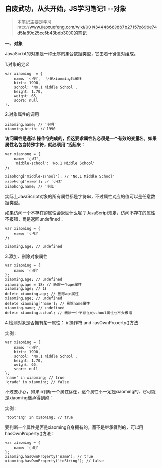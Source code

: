 自废武功，从头开始，JS学习笔记1 --对象
--
> 本笔记主要是学习http://www.liaoxuefeng.com/wiki/001434446689867b27157e896e74d51a89c25cc8b43bdb3000的笔记

**一、对象**

JavaScript的对象是一种无序的集合数据类型，它由若干键值对组成。

1.对象的定义

	var xiaoming  = {
	    name: '小明',  //是xiaoming的属性
	    birth: 1990,
	    school: 'No.1 Middle School',
	    height: 1.70,
	    weight: 65,
	    score: null
	};

2.对象属性的调用
	
	xiaoming.name; // '小明'
	xiaoming.birth; // 1990

**访问属性是通过.操作符完成的，但这要求属性名必须是一个有效的变量名。如果属性名包含特殊字符，就必须用''括起来：**

	var xiaohong = {
	    name: '小红',
	    'middle-school': 'No.1 Middle School'
	};
	
	xiaohong['middle-school']; // 'No.1 Middle School'
	xiaohong['name']; // '小红'
	xiaohong.name; // '小红'




实际上JavaScript对象的所有属性都是字符串，不过属性对应的值可以是任意数据类型。

如果访问一个不存在的属性会返回什么呢？JavaScript规定，访问不存在的属性不报错，而是返回undefined：

	var xiaoming = {
	    name: '小明'
	};

	xiaoming.age; // undefined

3.添加、删除对象属性

	var xiaoming = {
	    name: '小明'
	};
	xiaoming.age; // undefined
	xiaoming.age = 18; // 新增一个age属性
	xiaoming.age; // 18
	delete xiaoming.age; // 删除age属性
	xiaoming.age; // undefined
	delete xiaoming['name']; // 删除name属性
	xiaoming.name; // undefined
	delete xiaoming.school; // 删除一个不存在的school属性也不会报错




4.检测对象是否拥有某一属性： in操作符 and hasOwnProperty()方法 

实例：

	var xiaoming = {
	    name: '小明',
	    birth: 1990,
	    school: 'No.1 Middle School',
	    height: 1.70,
	    weight: 65,
	    score: null
	};
	'name' in xiaoming; // true
	'grade' in xiaoming; // false



不过要小心，如果in判断一个属性存在，这个属性不一定是xiaoming的，它可能是xiaoming继承得到的：

实例：

	'toString' in xiaoming; // true



要判断一个属性是否是xiaoming自身拥有的，而不是继承得到的，可以用hasOwnProperty()方法：


	var xiaoming = {
	    name: '小明'
	};
	xiaoming.hasOwnProperty('name'); // true
	xiaoming.hasOwnProperty('toString'); // false